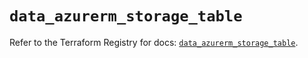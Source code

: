 # `data_azurerm_storage_table`

Refer to the Terraform Registry for docs: [`data_azurerm_storage_table`](https://registry.terraform.io/providers/hashicorp/azurerm/4.33.0/docs/data-sources/storage_table).
